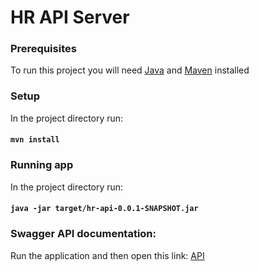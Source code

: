 # HR API Server

### Prerequisites

To run this project you will need [Java](https://www.java.com/en/download/) and [Maven](https://maven.apache.org/download.cgi) installed

### Setup

In the project directory run:

#### `mvn install`

### Running app

In the project directory run:

#### `java -jar target/hr-api-0.0.1-SNAPSHOT.jar`

### Swagger API documentation:

Run the application and then open this link: [API](http://localhost:8080/swagger-ui.html)
